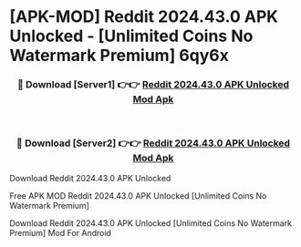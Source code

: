 # [APK-MOD] Reddit 2024.43.0 APK Unlocked - [Unlimited Coins No Watermark Premium] 6qy6x



<div align="center">
<h3>🔴 Download [Server1] 👉👉 <a href="https://momento.my/?title=Reddit_2024.43.0_APK_Unlocked">Reddit 2024.43.0 APK Unlocked Mod Apk</a></h3><br>

<h3>🔴 Download [Server2] 👉👉 <a href="https://momento.my/?title=Reddit_2024.43.0_APK_Unlocked">Reddit 2024.43.0 APK Unlocked Mod Apk</a></h3>
</div>



Download Reddit 2024.43.0 APK Unlocked 

Free APK MOD Reddit 2024.43.0 APK Unlocked [Unlimited Coins No Watermark Premium]

Download Reddit 2024.43.0 APK Unlocked [Unlimited Coins No Watermark Premium] Mod For Android
